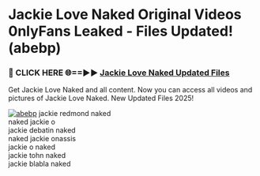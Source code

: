 # Jackie Love Naked Original Videos 0nlyFans Leaked - Files Updated! (abebp)

<h3>🔴 CLICK HERE 🌐==►► <a href="https://tinyurl.com/up5wt9bj" rel="nofollow">Jackie Love Naked Updated Files</a></h3>

Get Jackie Love Naked and all content. Now you can access all videos and pictures of Jackie Love Naked. New Updated Files 2025!

[![abebp](https://i.imgur.com/ABiUzMV.gif)](https://tinyurl.com/up5wt9bj)
jackie redmond naked<br>
naked jackie o<br>
jackie debatin naked<br>
naked jackie onassis<br>
jackie o naked<br>
jackie tohn naked<br>
jackie blabla naked